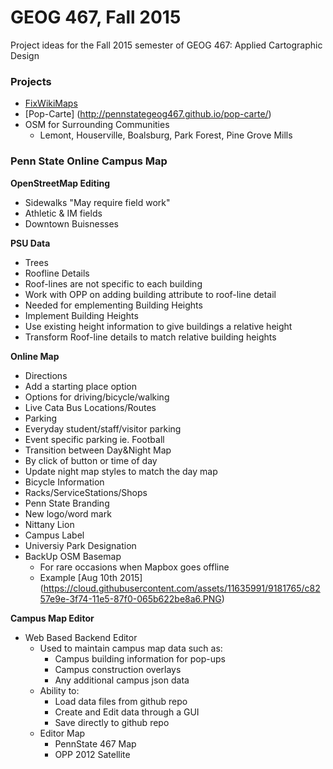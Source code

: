 # GEOG 467, Fall 2015
Project ideas for the Fall 2015 semester of GEOG 467: Applied Cartographic Design
### Projects

- [FixWikiMaps](http://fixwikimaps.tumblr.com/)
- [Pop-Carte] (http://pennstategeog467.github.io/pop-carte/)
- OSM for Surrounding Communities 
  - Lemont, Houserville, Boalsburg, Park Forest, Pine Grove Mills

### Penn State Online Campus Map

**OpenStreetMap Editing**
- Sidewalks "May require field work" 
- Athletic & IM fields
- Downtown Buisnesses

**PSU Data**
 - Trees
 - Roofline Details
  - Roof-lines are not specific to each building
  - Work with OPP on adding building attribute to roof-line detail
  - Needed for emplementing Building Heights
 - Implement Building Heights
  - Use existing height information to give buildings a relative height
  - Transform Roof-line details to match relative building heights

**Online Map**
 - Directions
  - Add a starting place option
  - Options for driving/bicycle/walking
 - Live Cata Bus Locations/Routes
 - Parking
  - Everyday student/staff/visitor parking
  - Event specific parking ie. Football
 - Transition between Day&Night Map
  - By click of button or time of day
  - Update night map styles to match the day map
 - Bicycle Information
  - Racks/ServiceStations/Shops
 - Penn State Branding
  - New logo/word mark
  - Nittany Lion
  - Campus Label
  - Universiy Park Designation
 - BackUp OSM Basemap
   - For rare occasions when Mapbox goes offline
   - Example [Aug 10th 2015] (https://cloud.githubusercontent.com/assets/11635991/9181765/c8257e9e-3f74-11e5-87f0-065b622be8a6.PNG)


**Campus Map Editor**
 - Web Based Backend Editor
   - Used to maintain campus map data such as:
     - Campus building information for pop-ups
     - Campus construction overlays
     - Any additional campus json data
   - Ability to:
     - Load data files from github repo
     - Create and Edit data through a GUI
     - Save directly to github repo 
   - Editor Map
     - PennState 467 Map
     - OPP 2012 Satellite
